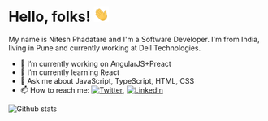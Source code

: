 # Hello, folks! <img src="https://raw.githubusercontent.com/minitesh/minitesh/main/wave.gif" width="30px">
My name is Nitesh Phadatare and I'm a Software Developer. I'm from India, living in Pune and currently working at Dell Technologies.
- 🔭 I’m currently working on AngularJS+Preact
- 🌱 I’m currently learning React
- 💬 Ask me about JavaScript, TypeScript, HTML, CSS
- 📫 How to reach me: [![Twitter][1.2]][1], [![LinkedIn][3.2]][3]

<!--
<a href="https://github.com/minitesh/minitesh">
  <img align="center" src="https://github-readme-stats.vercel.app/api/top-langs/?username=minitesh&theme=merko"/>
</a>
-->
![Github stats](https://github-readme-stats.vercel.app/api?username=minitesh&show_icons=true&count_private=true&theme=merko&hide=stars)
<!--<a href="https://github.com/minitesh/minitesh">
  <img align="center" src="https://github-readme-stats.vercel.app/api?username=minitesh&show_icons=true&count_private=true&theme=merko&hide=stars" alt="Github Stats" />
</a>-->
<!--
**minitesh/minitesh** is a ✨ _special_ ✨ repository because its `README.md` (this file) appears on your GitHub profile.

Here are some ideas to get you started:

- 🔭 I’m currently working on ...
- 🌱 I’m currently learning ...
- 👯 I’m looking to collaborate on ...
- 🤔 I’m looking for help with ...
- 💬 Ask me about ...
- 📫 How to reach me: ...
- 😄 Pronouns: ...
- ⚡ Fun fact: ...
-->

<!-- links to social media icons -->

<!-- icons with padding -->

[1.1]: http://i.imgur.com/tXSoThF.png (Twitter)
[2.1]: http://i.imgur.com/0o48UoR.png (Github)

<!-- icons without padding -->

[1.2]: http://i.imgur.com/wWzX9uB.png (Twitter)
[2.2]: http://i.imgur.com/9I6NRUm.png (Github)
[3.2]: https://raw.githubusercontent.com/MartinHeinz/MartinHeinz/master/linkedin-3-16.png (LinkedIn)


<!-- links to your social media accounts -->

[1]: https://twitter.com/nitesh_sp
[2]: https://github.com/minitesh
[3]: https://www.linkedin.com/in/pnitesh/


<!-- Resources -->
<!-- GitHub Stats: https://github.com/anuraghazra/github-readme-stats -->
<!-- Awesome GitHub Profile README: https://github.com/abhisheknaiidu/awesome-github-profile-readme -->
